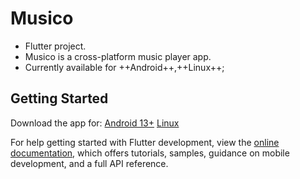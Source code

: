 # Musico

- Flutter project.
- Musico is a cross-platform music player app.
- Currently available for ++Android++,++Linux++;

## Getting Started

Download the app for:
[Android 13+](/musico/build/)
[Linux](/musico/build/)

For help getting started with Flutter development, view the
[online documentation](https://docs.flutter.dev/), which offers tutorials,
samples, guidance on mobile development, and a full API reference.
